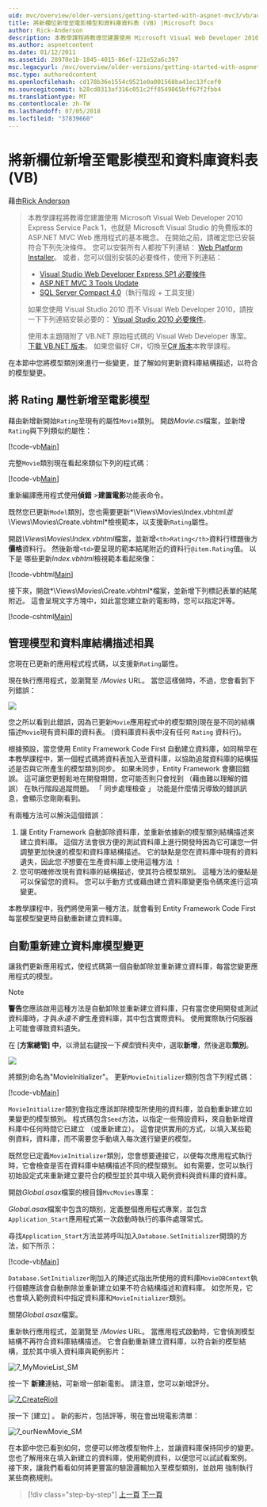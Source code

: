 ```yaml
---
uid: mvc/overview/older-versions/getting-started-with-aspnet-mvc3/vb/adding-a-new-field
title: 將新欄位新增至電影模型和資料庫資料表 (VB) |Microsoft Docs
author: Rick-Anderson
description: 本教學課程將教導您建置使用 Microsoft Visual Web Developer 2010 Express Service Pack 1，也就是 ASP.NET MVC Web 應用程式的基本概念...
ms.author: aspnetcontent
ms.date: 01/12/2011
ms.assetid: 28970e1b-1845-4015-86ef-121e52a6c397
msc.legacyurl: /mvc/overview/older-versions/getting-started-with-aspnet-mvc3/vb/adding-a-new-field
msc.type: authoredcontent
ms.openlocfilehash: cd178b36e1554c9521e0a001568ba41ec13fcef0
ms.sourcegitcommit: b28cd0313af316c051c2ff8549865bff67f2fbb4
ms.translationtype: MT
ms.contentlocale: zh-TW
ms.lasthandoff: 07/05/2018
ms.locfileid: "37839660"
---
```

<a name="adding-a-new-field-to-the-movie-model-and-database-table-vb"></a>將新欄位新增至電影模型和資料庫資料表 (VB)
====================
藉由[Rick Anderson](https://github.com/Rick-Anderson)

> 本教學課程將教導您建置使用 Microsoft Visual Web Developer 2010 Express Service Pack 1，也就是 Microsoft Visual Studio 的免費版本的 ASP.NET MVC Web 應用程式的基本概念。 在開始之前，請確定您已安裝符合下列先決條件。 您可以安裝所有人都按下列連結： [Web Platform Installer](https://www.microsoft.com/web/gallery/install.aspx?appid=VWD2010SP1Pack)。 或者，您可以個別安裝的必要條件，使用下列連結：
> 
> - [Visual Studio Web Developer Express SP1 必要條件](https://www.microsoft.com/web/gallery/install.aspx?appid=VWD2010SP1Pack)
> - [ASP.NET MVC 3 Tools Update](https://www.microsoft.com/web/gallery/install.aspx?appsxml=&amp;appid=MVC3)
> - [SQL Server Compact 4.0](https://www.microsoft.com/web/gallery/install.aspx?appid=SQLCE;SQLCEVSTools_4_0)（執行階段 + 工具支援）
> 
> 如果您使用 Visual Studio 2010 而不 Visual Web Developer 2010，請按一下下列連結安裝必要的： [Visual Studio 2010 必要條件](https://www.microsoft.com/web/gallery/install.aspx?appsxml=&amp;appid=VS2010SP1Pack)。
> 
> 使用本主題隨附了 VB.NET 原始程式碼的 Visual Web Developer 專案。 [下載 VB.NET 版本](https://code.msdn.microsoft.com/Introduction-to-MVC-3-10d1b098)。 如果您偏好 C#，切換至[C# 版本](../cs/adding-a-new-field.md)本教學課程。


在本節中您將模型類別來進行一些變更，並了解如何更新資料庫結構描述，以符合的模型變更。

## <a name="adding-a-rating-property-to-the-movie-model"></a>將 Rating 屬性新增至電影模型

藉由新增新開始`Rating`至現有的屬性`Movie`類別。 開啟*Movie.cs*檔案，並新增`Rating`與下列類似的屬性：

[!code-vb[Main](adding-a-new-field/samples/sample1.vb)]

完整`Movie`類別現在看起來類似下列的程式碼：

[!code-vb[Main](adding-a-new-field/samples/sample2.vb)]

重新編譯應用程式使用**偵錯** &gt;**建置電影**功能表命令。

既然您已更新`Model`類別，您也需要更新*\Views\Movies\Index.vbhtml*並*\Views\Movies\Create.vbhtml*檢視範本，以支援新`Rating`屬性。

開啟<em>\Views\Movies\Index.vbhtml</em>檔案，並新增`<th>Rating</th>`資料行標題後方<strong>價格</strong>資料行。 然後新增`<td>`要呈現的範本結尾附近的資料行`@item.Rating`值。 以下是 哪些更新<em>Index.vbhtml</em>檢視範本看起來像：

[!code-vbhtml[Main](adding-a-new-field/samples/sample3.vbhtml)]

接下來，開啟*\Views\Movies\Create.vbhtml*檔案，並新增下列標記表單的結尾附近。 這會呈現文字方塊中，如此當您建立新的電影時，您可以指定評等。

[!code-cshtml[Main](adding-a-new-field/samples/sample4.cshtml)]

## <a name="managing-model-and-database-schema-differences"></a>管理模型和資料庫結構描述相異

您現在已更新的應用程式程式碼，以支援新`Rating`屬性。

現在執行應用程式，並瀏覽至 */Movies* URL。 當您這樣做時，不過，您會看到下列錯誤：

![](adding-a-new-field/_static/image1.png)

您之所以看到此錯誤，因為已更新`Movie`應用程式中的模型類別現在是不同的結構描述`Movie`現有資料庫的資料表。 (資料庫資料表中沒有任何 `Rating` 資料行)。

根據預設，當您使用 Entity Framework Code First 自動建立資料庫，如同稍早在本教學課程中，第一個程式碼將資料表加入至資料庫，以協助追蹤資料庫的結構描述是否與它所產生的模型類別同步。 如果未同步，Entity Framework 會擲回錯誤。 這可讓您更輕鬆地在開發期間，您可能否則只會找到 （藉由難以理解的錯誤） 在執行階段追蹤問題。 「 同步處理檢查 」 功能是什麼情況導致的錯誤訊息，會顯示您剛剛看到。

有兩種方法可以解決這個錯誤：

1. 讓 Entity Framework 自動卸除資料庫，並重新依據新的模型類別結構描述來建立資料庫。 這個方法會很方便的測試資料庫上進行開發時因為它可讓您一併調整更加快速的模型和資料庫結構描述。 它的缺點是您在資料庫中現有的資料遺失，因此您*不*想要在生產資料庫上使用這種方法 ！
2. 您可明確修改現有資料庫的結構描述，使其符合模型類別。 這種方法的優點是可以保留您的資料。 您可以手動方式或藉由建立資料庫變更指令碼來進行這項變更。

本教學課程中，我們將使用第一種方法，就會看到 Entity Framework Code First 每當模型變更時自動重新建立資料庫。

## <a name="automatically-re-creating-the-database-on-model-changes"></a>自動重新建立資料庫模型變更

讓我們更新應用程式，使程式碼第一個自動卸除並重新建立資料庫，每當您變更應用程式的模型。

> [!NOTE] 
> 
> **警告**您應該啟用這種方法是自動卸除並重新建立資料庫，只有當您使用開發或測試資料庫時，才與*永遠不會*生產資料庫，其中包含實際資料。 使用實際執行伺服器上可能會導致資料遺失。


在 [**方案總管] 中**，以滑鼠右鍵按一下*模型*資料夾中，選取**新增**，然後選取**類別**。

![](adding-a-new-field/_static/image2.png)

將類別命名為&quot;MovieInitializer&quot;。 更新`MovieInitializer`類別包含下列程式碼：

[!code-vb[Main](adding-a-new-field/samples/sample5.vb)]

`MovieInitializer`類別會指定應該卸除模型所使用的資料庫，並自動重新建立如果變更的模型類別。 程式碼包含`Seed`方法，以指定一些預設資料，來自動新增資料庫中任何時間它已建立 （或重新建立）。 這會提供實用的方式，以填入某些範例資料，資料庫，而不需要您手動填入每次進行變更的模型。

既然您已定義`MovieInitializer`類別，您會想要連接它，以便每次應用程式執行時，它會檢查是否在資料庫中結構描述不同的模型類別。 如有需要，您可以執行初始設定式來重新建立要符合的模型並於其中填入範例資料與資料庫的資料庫。

開啟*Global.asax*檔案的根目錄`MvcMovies`專案：

*Global.asax*檔案中包含的類別，定義整個應用程式專案，並包含`Application_Start`應用程式第一次啟動時執行的事件處理常式。

尋找`Application_Start`方法並將呼叫加入`Database.SetInitializer`開頭的方法，如下所示：

[!code-vb[Main](adding-a-new-field/samples/sample6.vb)]

`Database.SetInitializer`剛加入的陳述式指出所使用的資料庫`MovieDBContext`執行個體應該會自動刪除並重新建立如果不符合結構描述和資料庫。 如您所見，它也會填入範例資料中指定資料庫和`MovieInitializer`類別。

關閉*Global.asax*檔案。

重新執行應用程式，並瀏覽至 */Movies* URL。 當應用程式啟動時，它會偵測模型結構不再符合資料庫結構描述。 它會自動重新建立資料庫，以符合新的模型結構，並於其中填入資料庫與範例影片：

![7_MyMovieList_SM](adding-a-new-field/_static/image3.png)

按一下 **新建**連結，可新增一部新電影。 請注意，您可以新增評分。

[![7_CreateRioII](adding-a-new-field/_static/image5.png)](adding-a-new-field/_static/image4.png)

按一下 [建立] 。 新的影片，包括評等，現在會出現電影清單：

![7_ourNewMovie_SM](adding-a-new-field/_static/image6.png)

在本節中您已看到如何，您便可以修改模型物件上，並讓資料庫保持同步的變更。 您也了解用來在填入新建立的資料庫，使用範例資料，以便您可以試試看案例。 接下來，讓我們看看如何將更豐富的驗證邏輯加入至模型類別，並啟用 強制執行某些商務規則。

> [!div class="step-by-step"]
> [上一頁](examining-the-edit-methods-and-edit-view.md)
> [下一頁](adding-validation-to-the-model.md)

